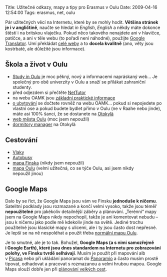 Title: Užitečné odkazy, mapy a tipy pro Erasmus v Oulu
Date: 2009-04-16 12:54:00
Tags: erasmus, net, oulu

Pár užitečných věcí na Internetu, které by se mohly hodit. **Většina stránek je i v angličtině**, naučte se hledat *in English*, *English* a někdy máte dokonce štěstí i na britskou vlaječku. Pokud něco takového nenajdete ani v hlavičce, patičce, a ani v těle webu (to pořadí není náhodné), použijte [Google Translator](http://translate.google.com/). Umí překládat [celé weby](http://translate.google.com/translate?prev=hp&hl=cs&js=n&u=http://www.mspuijo.fi/index.php?page_id=2362&sl=fi&tl=en) a to **docela kvalitně** (ano, věty jsou kostrbaté, ale důležité jsou informace).

## Škola a život v Oulu

-   [Study in Oulu](http://www.studyinoulu.fi/) je moc pěkný, nový a informacemi napráskaný web… Je společný pro obě univerzity v Oulu a snaží se přilákat zahraniční studenty.
-   před odjezdem si přečtěte [NetTutor](http://www.oamk.fi/english/nettutor/)
-   na webu OAMK jsou [základní praktické informace](http://www.oamk.fi/english/exchange_opportunities/ects/practical_information/general_practical_information/)
-   [o ubytování](http://www.oamk.fi/english/exchange_opportunities/student_exchange/incoming_students/accommodation_services/) se dočtete rovněž na webu OAMK… pokud si nepojedete po vlastní ose a pokud budete bydlet přímo v Oulu (ne v Raahe nebo jinde), máte asi 100% šanci, že se dostanete na [Otokylä](http://www.youtube.com/results?search_type=&search_query=otokylä+or+otokuja&aq=f)
-   [web města Oulu](http://www.oulu.ouka.fi/) (moc jsem nepoužil)
-   [dormitory manager](http://www.students.oamk.fi/~t5sato00/international/) na Otokylä

## Cestování

-   [Vlaky](http://www.vr.fi/)
-   [Autobusy](http://www.matkahuolto.fi/)
-   [mapa Finska](http://kartat.eniro.fi/) (nikdy jsem nepoužil)
-   [mapa Oulu](http://kartta.ouka.fi/) (velmi užitečná, co se týče Oulu, asi jsem nikdy nepoužil jinou)

## Google Maps

Dalo by se říct, že Google Maps jsou vám ve Finsku **jednoduše k ničemu**. Satelitní podklady jsou rozmazané a končí velmi vysoko, takže jsou téměř **nepoužitelné** pro jakékoliv detailnější záběry a plánování. „Terénní“ mapy jsem na Google Maps nikdy nepochopil, takže je ani komentovat nebudu – jsou k ničemu jako podle mě kdekoliv jinde na světě. Jediné trochu použitelné jsou klasické mapy s ulicemi, ale i ty jsou často dost nepřesné. Je lepší se na ně nespoléhat a použít třeba [normální mapu Oulu](http://kartta.ouka.fi/).

Je to smutné, ale je to tak. Bohužel, **Google Maps (a s nimi samozřejmě i Google Earth), které jsou dnes standardem na Internetu pro zobrazování polohy, ve Finsku tvrdě selhávají**. Musím je použít při mapování alb v [Picasa](http://picasaweb.google.com/) nebo při ukládání panoramat do [Panoramio](http://www.panoramio.com/) a často musím prostě tipovat, odhadovat a pracovat s rozmazanou a velmi hrubou mapou. Google Maps slouží dobře jen při [plánování velkých cest](http://maps.google.com/maps?f=d&source=s_d&saddr=Oulu,+Finsko&daddr=Kuopio,+Finsko+to:Lappeenranta,+Finsko+to:Helsinky,+Finsko+to:Tampere,+Finsko+to:Turku,+Finsko+to:Stockholm,+Švédsko+to:Malmö,+Švédsko+to:Kodaň,+Dánsko+to:Praha,+Czech+Republic&hl=cs&geocode=&mra=ls&sll=63.95291,26.589905&sspn=2.5576,9.437256&ie=UTF8&ll=57.279043,24.433594&spn=25.452085,75.498047&t=p&z=4).